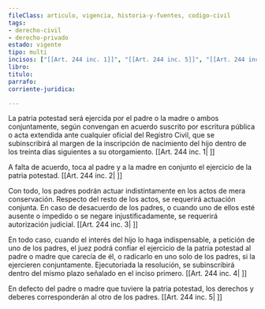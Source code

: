 ```yaml
---
fileClass: articulo, vigencia, historia-y-fuentes, codigo-civil
tags:
- derecho-civil
- derecho-privado
estado: vigente
tipo: multi
incisos: ["[[Art. 244 inc. 1]]", "[[Art. 244 inc. 5]]", "[[Art. 244 inc. 4]]", "[[Art. 244 inc. 3]]", "[[Art. 244 inc. 2]]"]
libro:
titulo:
parrafo:
corriente-juridica:

---
```

La patria potestad será ejercida por el padre o la madre o ambos conjuntamente, según convengan en acuerdo suscrito por escritura pública o acta extendida ante cualquier oficial del Registro Civil, que se subinscribirá al margen de la inscripción de nacimiento del hijo dentro de los treinta días siguientes a su otorgamiento. [[Art. 244 inc. 1| ]]

A falta de acuerdo, toca al padre y a la madre en conjunto el ejercicio de la patria potestad. [[Art. 244 inc. 2| ]]

Con todo, los padres podrán actuar indistintamente en los actos de mera conservación. Respecto del resto de los actos, se requerirá actuación conjunta. En caso de desacuerdo de los padres, o cuando uno de ellos esté ausente o impedido o se negare injustificadamente, se requerirá autorización judicial. [[Art. 244 inc. 3| ]]

En todo caso, cuando el interés del hijo lo haga indispensable, a petición de uno de los padres, el juez podrá confiar el ejercicio de la patria potestad al padre o madre que carecía de él, o radicarlo en uno solo de los padres, si la ejercieren conjuntamente. Ejecutoriada la resolución, se subinscribirá dentro del mismo plazo señalado en el inciso primero. [[Art. 244 inc. 4| ]]

En defecto del padre o madre que tuviere la patria potestad, los derechos y deberes corresponderán al otro de los padres. [[Art. 244 inc. 5| ]]